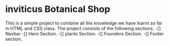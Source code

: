 # inviticus Botanical Shop

This is a simple  project to combine all the knowledge we have learnt so far in HTML and CSS class.
The project consists of the following sections. 
-[] Navbar
-[] Hero Section.
-[] plants Section.
-[] Founders Section.
-[] Footer section.